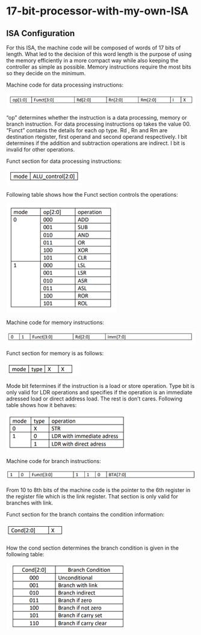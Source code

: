 # 17-bit-processor-with-my-own-ISA

## ISA Configuration
For this ISA, the machine code will be composed of words of 17 bits of length. What 
led to the decision of this word length is the purpose of using the memory efficiently in a 
more compact way while also keeping the controller as simple as possible. Memory 
instructions require the most bits so they decide on the minimum.

Machine code for data processing instructions:

![](docs/1.PNG)


“op” determines whether the instruction is a data processing, memory or branch 
instruction. For data processing instructions op takes the value 00. “Funct” contains the 
details for each op type. Rd , Rn and Rm are destination rtegister, first operand and second 
operand respectively. I bit determines if the addition and subtraction operations are indirect. 
I bit is invalid for other operations.

Funct section for data processing instructions:

![](docs/2.PNG)

Following table shows how the Funct section controls the operations:

![](docs/3.PNG)

Machine code for memory instructions: 

![](docs/4.PNG)

Funct section for memory is as follows:

![](docs/5.PNG)

Mode bit fetermines if the instruction is a load or store operation. Type bit is only valid for 
LDR operations and specifies if the operation is an immediate adressed load or direct 
address load. The rest is don’t cares. Following table shows how it behaves:

![](docs/6.PNG)

Machine code for branch instructions:

![](docs/7.PNG)

From 10 to 8th bits of the machine code is the pointer to the 6th register in the register file 
which is the link register. That section is only valid for branches with link. 

Funct section for the branch contains the condition information:

![](docs/8.PNG)

How the cond section determines the branch condition is given in the following table:

![](docs/9.PNG)




